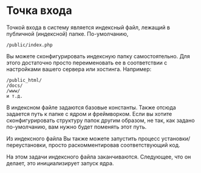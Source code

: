 # Точка входа

Точкой входа в систему является индексный файл, лежащий в публичной (индексной) папке. По-умолчанию,

	/public/index.php

Вы можете сконфигурировать индексную папку самостоятельно. Для этого достаточно просто переименовать ее в соответствии с настройками вашего сервера или хостинга. Например:

	/public_html/
	/docs/
	/www/
	и т.д.

В индексном файле задаются базовые константы. Также отсюда задается путь к папке с ядром и фреймворком. Если вы хотите сконфигурировать структуру папок другим образом, не так, как задано по-умолчанию, вам нужно будет поменять этот путь.

Из индексного файла Вы также можете запустить процесс установки/переустановки, просто раскомментировав соответствующий код.

На этом задачи индексного файла заканчиваются. Следующее, что он делает, это инициализирует запуск ядра.
